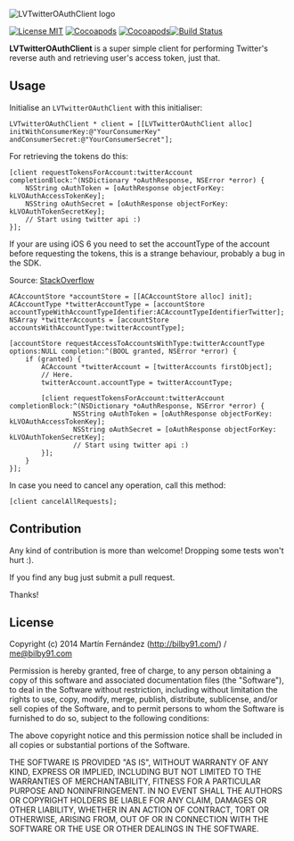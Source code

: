 ![LVTwitterOAuthClient logo](http://s3.amazonaws.com/loovin/assets/LVTwitterOAuthClient.png "LVTwitterOAuthClient") 

[![License MIT](https://go-shields.herokuapp.com/license-MIT-blue.png)]() [![Cocoapods](https://cocoapod-badges.herokuapp.com/v/LVTwitterOAuthClient/badge.png)](http://beta.cocoapods.org/?q=name%LVTwitterOAuthClient%2A) [![Cocoapods](https://cocoapod-badges.herokuapp.com/p/LVTwitterOAuthClient/badge.png)](http://beta.cocoapods.org/?q=name%LVTwitterOAuthClientw%2A)[![Build Status](https://travis-ci.org/bilby91/LVTwitterOAuthClient.svg?branch=master)](https://travis-ci.org/bilby91/LVTwitterOAuthClient)

**LVTwitterOAuthClient** is a super simple client for performing Twitter's reverse auth and retrieving user's access token, just that.

## Usage

Initialise an `LVTwitterOAuthClient` with this initialiser:

	LVTwitterOAuthClient * client = [[LVTwitterOAuthClient alloc] initWithConsumerKey:@"YourConsumerKey" andConsumerSecret:@"YourConsumerSecret"];

For retrieving the tokens do this:

    [client requestTokensForAccount:twitterAccount completionBlock:^(NSDictionary *oAuthResponse, NSError *error) {  
		NSString oAuthToken = [oAuthResponse objectForKey: kLVOAuthAccessTokenKey];  
		NSString oAuthSecret = [oAuthResponse objectForKey: kLVOAuthTokenSecretKey];  
		// Start using twitter api :)   
	}]; 

If your are using iOS 6 you need to set the accountType of the account before requesting the tokens, this is a strange behaviour, probably a bug in the SDK.

Source: [StackOverflow](http://stackoverflow.com/questions/13349187/strange-behaviour-when-trying-to-use-twitter-acaccount)

	ACAccountStore *accountStore = [[ACAccountStore alloc] init];
	ACAccountType *twitterAccountType = [accountStore accountTypeWithAccountTypeIdentifier:ACAccountTypeIdentifierTwitter];
    NSArray *twitterAccounts = [accountStore accountsWithAccountType:twitterAccountType];
    
    [accountStore requestAccessToAccountsWithType:twitterAccountType options:NULL completion:^(BOOL granted, NSError *error) {
        if (granted) {
            ACAccount *twitterAccount = [twitterAccounts firstObject];
            // Here.
            twitterAccount.accountType = twitterAccountType;

            [client requestTokensForAccount:twitterAccount completionBlock:^(NSDictionary *oAuthResponse, NSError *error) {
					NSString oAuthToken = [oAuthResponse objectForKey: kLVOAuthAccessTokenKey];
					NSString oAuthSecret = [oAuthResponse objectForKey: kLVOAuthTokenSecretKey];
					// Start using twitter api :) 
            }];
		}
	}];

In case you need to cancel any operation, call this method:

	[client cancelAllRequests];

## Contribution

Any kind of contribution is more than welcome! Dropping some tests won't hurt :). 

If you find any bug just submit a pull request. 

Thanks!

## License

Copyright (c) 2014 Martín Fernández  (http://bilby91.com/) / me@bilby91.com

Permission is hereby granted, free of charge, to any person obtaining a copy
of this software and associated documentation files (the "Software"), to deal
in the Software without restriction, including without limitation the rights
to use, copy, modify, merge, publish, distribute, sublicense, and/or sell
copies of the Software, and to permit persons to whom the Software is
furnished to do so, subject to the following conditions:

The above copyright notice and this permission notice shall be included in
all copies or substantial portions of the Software.

THE SOFTWARE IS PROVIDED "AS IS", WITHOUT WARRANTY OF ANY KIND, EXPRESS OR
IMPLIED, INCLUDING BUT NOT LIMITED TO THE WARRANTIES OF MERCHANTABILITY,
FITNESS FOR A PARTICULAR PURPOSE AND NONINFRINGEMENT. IN NO EVENT SHALL THE
AUTHORS OR COPYRIGHT HOLDERS BE LIABLE FOR ANY CLAIM, DAMAGES OR OTHER
LIABILITY, WHETHER IN AN ACTION OF CONTRACT, TORT OR OTHERWISE, ARISING FROM,
OUT OF OR IN CONNECTION WITH THE SOFTWARE OR THE USE OR OTHER DEALINGS IN
THE SOFTWARE.
